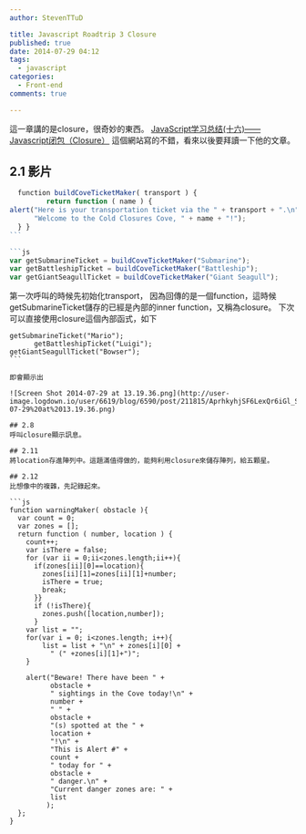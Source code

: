 ```yaml
---
author: StevenTTuD

title: Javascript Roadtrip 3 Closure
published: true
date: 2014-07-29 04:12
tags:
  - javascript
categories:
  - Front-end
comments: true

---
```

這一章講的是closure，很奇妙的東西。
[JavaScript学习总结(十六)——Javascript闭包（Closure）](http://www.cnblogs.com/xdp-gacl/p/3703876.html)
這個網站寫的不錯，看來以後要拜讀一下他的文章。

## 2.1 影片

```js
￼￼function buildCoveTicketMaker( transport ) {
         return function ( name ) {
alert("Here is your transportation ticket via the " + transport + ".\n" +
      "Welcome to the Cold Closures Cove, " + name + "!");
￼￼} }
```￼

```js￼
var getSubmarineTicket = buildCoveTicketMaker("Submarine");
var getBattleshipTicket = buildCoveTicketMaker("Battleship");
var getGiantSeagullTicket = buildCoveTicketMaker("Giant Seagull");
```

第一次呼叫的時候先初始化transport，
因為回傳的是一個function，這時候getSubmarineTicket儲存的已經是內部的inner function，又稱為closure。
下次可以直接使用closure這個內部函式，如下

```js￼
getSubmarineTicket("Mario");
￼￼￼￼￼￼getBattleshipTicket("Luigi");
getGiantSeagullTicket("Bowser");
```￼

即會顯示出

![Screen Shot 2014-07-29 at 13.19.36.png](http://user-image.logdown.io/user/6619/blog/6590/post/211815/AprhkyhjSF6LexQr6iGl_Screen%20Shot%202014-07-29%20at%2013.19.36.png)

## 2.8
呼叫closure顯示訊息。

## 2.11
將location存進陣列中。這題滿值得做的，能夠利用closure來儲存陣列，給五顆星。

## 2.12
比想像中的複雜，先記錄起來。

```js
function warningMaker( obstacle ){
  var count = 0;
  var zones = [];
  return function ( number, location ) {
    count++;
    var isThere = false;
    for (var ii = 0;ii<zones.length;ii++){
      if(zones[ii][0]==location){
        zones[ii][1]=zones[ii][1]+number;
        isThere = true;
        break;
      }}
      if (!isThere){
        zones.push([location,number]);
      }
    var list = "";
    for(var i = 0; i<zones.length; i++){
        list = list + "\n" + zones[i][0] +
          " (" +zones[i][1]+")";
    }

    alert("Beware! There have been " +
          obstacle +
          " sightings in the Cove today!\n" +
          number +
          " " +
          obstacle +
          "(s) spotted at the " +
          location +
          "!\n" +
          "This is Alert #" +
          count +
          " today for " +
          obstacle +
          " danger.\n" +
          "Current danger zones are: " +
          list
         );
  };
}
```

